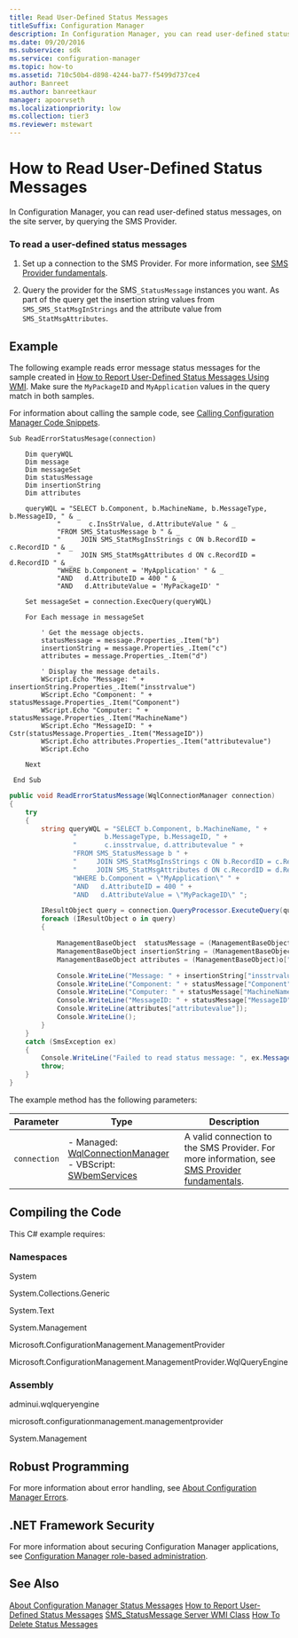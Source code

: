 ```yaml
---
title: Read User-Defined Status Messages
titleSuffix: Configuration Manager
description: In Configuration Manager, you can read user-defined status messages, on the site server, by querying the SMS Provider.
ms.date: 09/20/2016
ms.subservice: sdk
ms.service: configuration-manager
ms.topic: how-to
ms.assetid: 710c50b4-d898-4244-ba77-f5499d737ce4
author: Banreet
ms.author: banreetkaur
manager: apoorvseth
ms.localizationpriority: low
ms.collection: tier3
ms.reviewer: mstewart
---
```

# How to Read User-Defined Status Messages
In Configuration Manager, you can read user-defined status messages, on the site server, by querying the SMS Provider.

### To read a user-defined status messages

1.  Set up a connection to the SMS Provider. For more information, see [SMS Provider fundamentals](../../understand/sms-provider-fundamentals.md).

2.  Query the provider for the SMS`_StatusMessage` instances you want. As part of the query get the insertion string values from `SMS_SMS_StatMsgInStrings` and the attribute value from `SMS_StatMsgAttributes`.

## Example
 The following example reads error message status messages for the sample created in [How to Report User-Defined Status Messages Using WMI](../../../../develop/core/servers/manage/how-to-report-user-defined-status-messages.md). Make sure the `MyPackageID` and `MyApplication` values in the query match in both samples.

 For information about calling the sample code, see [Calling Configuration Manager Code Snippets](../../../../develop/core/understand/calling-code-snippets.md).

```vbs
Sub ReadErrorStatusMesage(connection)

    Dim queryWQL
    Dim message
    Dim messageSet
    Dim statusMessage
    Dim insertionString
    Dim attributes

    queryWQL = "SELECT b.Component, b.MachineName, b.MessageType, b.MessageID, " & _
            "       c.InsStrValue, d.AttributeValue " & _
            "FROM SMS_StatusMessage b " & _
            "     JOIN SMS_StatMsgInsStrings c ON b.RecordID = c.RecordID " & _
            "     JOIN SMS_StatMsgAttributes d ON c.RecordID = d.RecordID " & _
            "WHERE b.Component = 'MyApplication' " & _
            "AND   d.AttributeID = 400 " & _
            "AND   d.AttributeValue = 'MyPackageID' "

    Set messageSet = connection.ExecQuery(queryWQL)

    For Each message in messageSet

        ' Get the message objects.
        statusMessage = message.Properties_.Item("b")
        insertionString = message.Properties_.Item("c")
        attributes = message.Properties_.Item("d")

        ' Display the message details.
        WScript.Echo "Message: " + insertionString.Properties_.Item("insstrvalue")
        WScript.Echo "Component: " + statusMessage.Properties_.Item("Component")
        WScript.Echo "Computer: " + statusMessage.Properties_.Item("MachineName")
        WScript.Echo "MessageID: " + Cstr(statusMessage.Properties_.Item("MessageID"))
        WScript.Echo attributes.Properties_.Item("attributevalue")
        WScript.Echo

    Next

 End Sub

```

```c#
public void ReadErrorStatusMessage(WqlConnectionManager connection)
{
    try
    {
        string queryWQL = "SELECT b.Component, b.MachineName, " +
                "       b.MessageType, b.MessageID, " +
                "       c.insstrvalue, d.attributevalue " +
                "FROM SMS_StatusMessage b " +
                "     JOIN SMS_StatMsgInsStrings c ON b.RecordID = c.RecordID " +
                "     JOIN SMS_StatMsgAttributes d ON c.RecordID = d.RecordID " +
                "WHERE b.Component = \"MyApplication\" " +
                "AND   d.AttributeID = 400 " +
                "AND   d.AttributeValue = \"MyPackageID\" ";

        IResultObject query = connection.QueryProcessor.ExecuteQuery(queryWQL);
        foreach (IResultObject o in query)
        {

            ManagementBaseObject  statusMessage = (ManagementBaseObject)o["b"].ObjectValue;
            ManagementBaseObject insertionString = (ManagementBaseObject)o["c"].ObjectValue;
            ManagementBaseObject attributes = (ManagementBaseObject)o["d"].ObjectValue;

            Console.WriteLine("Message: " + insertionString["insstrvalue"]);
            Console.WriteLine("Component: " + statusMessage["Component"]);
            Console.WriteLine("Computer: " + statusMessage["MachineName"]);
            Console.WriteLine("MessageID: " + statusMessage["MessageID"]);
            Console.WriteLine(attributes["attributevalue"]);
            Console.WriteLine();
        }
    }
    catch (SmsException ex)
    {
        Console.WriteLine("Failed to read status message: ", ex.Message);
        throw;
    }
}

```

 The example method has the following parameters:

|Parameter|Type|Description|
|---------------|----------|-----------------|
|`connection`|-   Managed: [WqlConnectionManager](../../understand/managed-sms-provider-fundamentals-in-configuration-manager.md#wqlconnectionmanager)<br />-   VBScript: [SWbemServices](/windows/win32/wmisdk/swbemservices)|A valid connection to the SMS Provider. For more information, see [SMS Provider fundamentals](../../understand/sms-provider-fundamentals.md).|

## Compiling the Code
 This C# example requires:

### Namespaces
 System

 System.Collections.Generic

 System.Text

 System.Management

 Microsoft.ConfigurationManagement.ManagementProvider

 Microsoft.ConfigurationManagement.ManagementProvider.WqlQueryEngine

### Assembly
 adminui.wqlqueryengine

 microsoft.configurationmanagement.managementprovider

 System.Management

## Robust Programming
 For more information about error handling, see [About Configuration Manager Errors](../../../../develop/core/understand/about-configuration-manager-errors.md).

## .NET Framework Security
 For more information about securing Configuration Manager applications, see [Configuration Manager role-based administration](../../../../develop/core/servers/configure/role-based-administration.md).

## See Also
 [About Configuration Manager Status Messages](../../../../develop/core/servers/manage/about-configuration-manager-status-messages.md)
 [How to Report User-Defined Status Messages](../../../../develop/core/servers/manage/how-to-report-user-defined-status-messages.md)
 [SMS_StatusMessage Server WMI Class](../../../../develop/reference/core/servers/manage/sms_statusmessage-server-wmi-class.md)
 [How To Delete Status Messages](../../../../develop/core/servers/manage/how-to-delete-status-messages.md)
